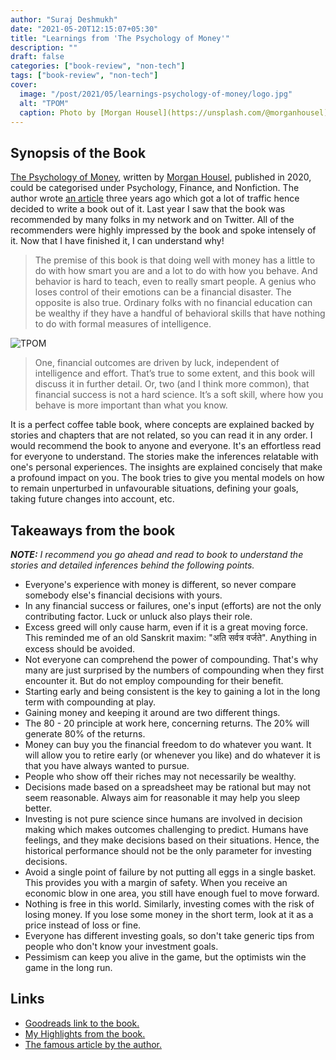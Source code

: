```yaml
---
author: "Suraj Deshmukh"
date: "2021-05-20T12:15:07+05:30"
title: "Learnings from 'The Psychology of Money'"
description: ""
draft: false
categories: ["book-review", "non-tech"]
tags: ["book-review", "non-tech"]
cover:
  image: "/post/2021/05/learnings-psychology-of-money/logo.jpg"
  alt: "TPOM"
  caption: Photo by [Morgan Housel](https://unsplash.com/@morganhousel) on [Unsplash](https://unsplash.com).
---
```



## Synopsis of the Book

[The Psychology of Money](https://amzn.to/3B383Cl), written by [Morgan Housel](https://twitter.com/morganhousel), published in 2020, could be categorised under Psychology, Finance, and Nonfiction. The author wrote [an article](https://www.collaborativefund.com/blog/the-psychology-of-money/) three years ago which got a lot of traffic hence decided to write a book out of it. Last year I saw that the book was recommended by many folks in my network and on Twitter. All of the recommenders were highly impressed by the book and spoke intensely of it. Now that I have finished it, I can understand why!

> The premise of this book is that doing well with money has a little to do with how smart you are and a lot to do with how you behave. And behavior is hard to teach, even to really smart people. A genius who loses control of their emotions can be a financial disaster. The opposite is also true. Ordinary folks with no financial education can be wealthy if they have a handful of behavioral skills that have nothing to do with formal measures of intelligence.

![TPOM](/post/2021/05/learnings-psychology-of-money/cover.jpg "TPOM")

> One, financial outcomes are driven by luck, independent of intelligence and effort. That’s true to some extent, and this book will discuss it in further detail. Or, two (and I think more common), that financial success is not a hard science. It’s a soft skill, where how you behave is more important than what you know.

It is a perfect coffee table book, where concepts are explained backed by stories and chapters that are not related, so you can read it in any order. I would recommend the book to anyone and everyone. It's an effortless read for everyone to understand. The stories make the inferences relatable with one's personal experiences. The insights are explained concisely that make a profound impact on you. The book tries to give you mental models on how to remain unperturbed in unfavourable situations, defining your goals, taking future changes into account, etc.

## Takeaways from the book

***NOTE:** I recommend you go ahead and read to book to understand the stories and detailed inferences behind the following points.*

- Everyone's experience with money is different, so never compare somebody else's financial decisions with yours.
- In any financial success or failures, one's input (efforts) are not the only contributing factor. Luck or unluck also plays their role.
- Excess greed will only cause harm, even if it is a great moving force. This reminded me of an old Sanskrit maxim: "अति सर्वत्र वर्जते". Anything in excess should be avoided.
- Not everyone can comprehend the power of compounding. That's why many are just surprised by the numbers of compounding when they first encounter it. But do not employ compounding for their benefit.
- Starting early and being consistent is the key to gaining a lot in the long term with compounding at play.
- Gaining money and keeping it around are two different things.
- The 80 - 20 principle at work here, concerning returns. The 20% will generate 80% of the returns.
- Money can buy you the financial freedom to do whatever you want. It will allow you to retire early (or whenever you like) and do whatever it is that you have always wanted to pursue.
- People who show off their riches may not necessarily be wealthy.
- Decisions made based on a spreadsheet may be rational but may not seem reasonable. Always aim for reasonable it may help you sleep better.
- Investing is not pure science since humans are involved in decision making which makes outcomes challenging to predict. Humans have feelings, and they make decisions based on their situations. Hence, the historical performance should not be the only parameter for investing decisions.
- Avoid a single point of failure by not putting all eggs in a single basket. This provides you with a margin of safety. When you receive an economic blow in one area, you still have enough fuel to move forward.
- Nothing is free in this world. Similarly, investing comes with the risk of losing money. If you lose some money in the short term, look at it as a price instead of loss or fine.
- Everyone has different investing goals, so don't take generic tips from people who don't know your investment goals.
- Pessimism can keep you alive in the game, but the optimists win the game in the long run.

## Links

- [Goodreads link to the book.](https://www.goodreads.com/notes/55362487-the-psychology-of-money/26285732-suraj-deshmukh)
- [My Highlights from the book.](https://www.goodreads.com/book/show/55362487-the-psychology-of-money)
- [The famous article by the author.](https://www.collaborativefund.com/blog/the-psychology-of-money/)
